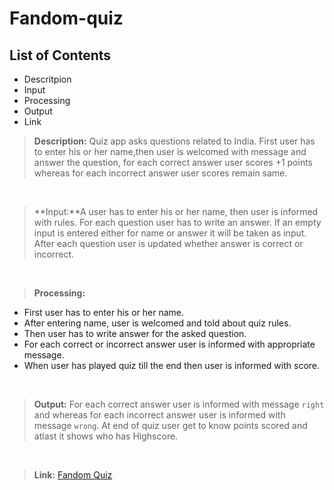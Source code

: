 # Fandom-quiz

## List of Contents
- Descritpion
- Input
- Processing
- Output
- Link

> **Description:** Quiz app asks questions related to India. First user has to enter his or her name,then user is welcomed with message and answer the question, for each correct answer user scores +1 points whereas for each incorrect answer user scores remain same.

<br>

> **Input:**A user has to enter his or her name, then user is informed with rules. For each question user has to write an answer. If an empty input is entered either for name or answer it will be taken as input. After each question user is updated whether answer is correct or incorrect.

<br>

> **Processing:**
- First user has to enter his or her name.
- After entering name, user is welcomed and told about quiz rules.
- Then user has to write answer for the asked question.
- For each correct or incorrect answer user is informed with appropriate message.
- When user has played quiz till the end then user is informed with score.



<br>

> **Output:** For each correct answer user is informed with message `right` and whereas for each incorrect answer user is informed with message `wrong`.  At end of quiz user get to know points scored and atlast it shows who has Highscore.

<br>

> **Link:** [Fandom Quiz](https://replit.com/@ArpitKumar9/neog-camp#index.js?embed=1&output=1)

